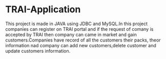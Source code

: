 # TRAI-Application
This project is made in JAVA using JDBC and MySQL.In this project companies can register on TRAI portal and if the request of comany is accepted by TRAI then company 
can came in market and gain customers.Companies have record of all the customers their packs, theor information nad company can add new customers,delete customer 
and update customers information.
